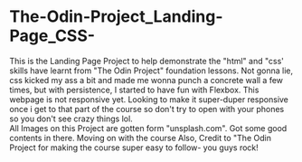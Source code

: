 # The-Odin-Project_Landing-Page_CSS-
This is the Landing Page Project to help demonstrate the "html" and "css' skills have learnt from "The Odin Project" foundation lessons. Not gonna lie, css kicked my ass a bit and made me wonna punch a concrete wall a few times, but with persistence, I started to have fun with Flexbox.
This webpage is not responsive yet. Looking to make it super-duper responsive once i get to that part of the course so don't try to open with your phones so you don't see crazy things lol.  
All Images on this Project are gotten form "unsplash.com". Got some good contents in there. 
Moving on with the course
Also, Credit to "The Odin Project for making the course super easy to follow- you guys rock! 